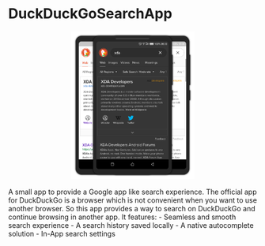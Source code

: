# DuckDuckGoSearchApp
<p align="center">
<img src="feature-themes.png" height="300" />
</p>
A small app to provide a Google app like search experience. The official app for DuckDuckGo is a browser which is not convenient when you want to use another browser. So this app provides a way to search on DuckDuckGo and continue browsing in another app.
It features: 
- Seamless and smooth search experience
- A search history saved locally
- A native autocomplete solution
- In-App search settings
